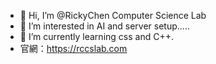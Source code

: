 - 👋 Hi, I’m @RickyChen Computer Science Lab
- 👀 I’m interested in AI and server setup.....
- 🌱 I’m currently learning css and C++.
- 官網：https://rccslab.com


<!---
RCTechStudio/RCTechStudio is a ✨ special ✨ repository because its `README.md` (this file) appears on your GitHub profile.
You can click the Preview link to take a look at your changes.
--->
